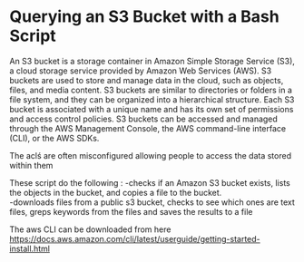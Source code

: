 # Querying an S3 Bucket with a Bash Script

An S3 bucket is a storage container in Amazon Simple Storage Service (S3), a cloud storage service provided by Amazon Web Services (AWS). S3 buckets are used to store and manage data in the cloud, such as objects, files, and media content. S3 buckets are similar to directories or folders in a file system, and they can be organized into a hierarchical structure. Each S3 bucket is associated with a unique name and has its own set of permissions and access control policies. S3 buckets can be accessed and managed through the AWS Management Console, the AWS command-line interface (CLI), or the AWS SDKs.

The aclś are often misconfigured allowing people to access the data stored within them

These script do the following :
-checks if an Amazon S3 bucket exists, lists the objects in the bucket, and copies a file to the bucket.<BR>
-downloads files from a public s3 bucket, checks to see which ones are text files, greps keywords from the files and saves the results to a file <BR>

The aws CLI can be downloaded from here https://docs.aws.amazon.com/cli/latest/userguide/getting-started-install.html
